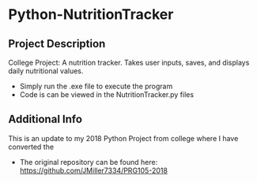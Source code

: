 # Python-NutritionTracker
## Project Description
College Project: A nutrition tracker. Takes user inputs, saves, and displays daily nutritional values.
 * Simply run the .exe file to execute the program
 * Code is can be viewed in the NutritionTracker.py files


## Additional Info
This is an update to my 2018 Python Project from college where I have converted the 
  + The original repository can be found here: https://github.com/JMiller7334/PRG105-2018


